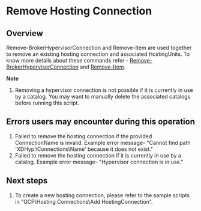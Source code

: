 # Remove Hosting Connection
## Overview
Remove-BrokerHypervisorConnection and Remove-Item are used together to remove an existing hosting connection and associated HostingUnits. 
To know more details about these commands refer - [Remove-BrokerHypervisorConnection](https://developer-docs.citrix.com/en-us/citrix-virtual-apps-desktops-sdk/current-release/Broker/Remove-BrokerHypervisorConnection.html) and [Remove-Item](https://developer-docs.citrix.com/en-us/citrix-virtual-apps-desktops-sdk/current-release/HostService/about_HypHostSnapIn.html).  

**Note**
1. Removing a hypervisor connection is not possible if it is currently in use by a catalog. You may want to manually delete the associated catalogs before running this script.

## Errors users may encounter during this operation
1.	Failed to remove the hosting connection if the provided ConnectionName is invalid. Example error message- "Cannot find path 'XDHyp:\Connections\Name' because it does not exist."
2.  Failed to remove the hosting connection if it is currently in use by a catalog. Example error message- "Hypervisor connection is in use."

## Next steps
1. To create a new hosting connection, please refer to the sample scripts in "GCP\Hosting Connections\Add HostingConnection".